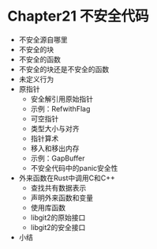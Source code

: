 # Chapter21 不安全代码

- 不安全源自哪里
- 不安全的块
- 不安全的函数
- 不安全的块还是不安全的函数
- 未定义行为
- 原指针
    - 安全解引用原始指针
    - 示例：RefwithFlag
    - 可空指针
    - 类型大小与对齐
    - 指针算术
    - 移入和移出内存
    - 示例：GapBuffer
    - 不安全代码中的panic安全性
- 外来函数在Rust中调用C和C++
    - 查找共有数据表示
    - 声明外来函数和变量
    - 使用库函数
    - libgit2的原始接口
    - libgit2的安全接口
- 小结